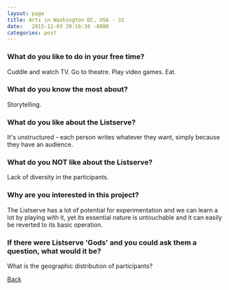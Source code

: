 ```yaml
---
layout: page
title: Arts in Washington DC, USA - 32
date:   2015-12-03 20:16:36 -0800
categories: post
---
```


### What do you like to do in your free time?
<p>Cuddle and watch TV.
Go to theatre.
Play video games.
Eat.</p>

### What do you know the most about?
<p>Storytelling.</p>

### What do you like about the Listserve?
<p>It's unstructured - each person writes whatever they want, simply because they have an audience.</p>

### What do you NOT like about the Listserve?
<p>Lack of diversity in the participants.</p>

### Why are you interested in this project?
<p>The Listserve has a lot of potential for experimentation and we can learn a lot by playing with it, yet its essential nature is untouchable and it can easily be reverted to its basic operation.</p>

### If there were Listserve 'Gods' and you could ask them a question, what would it be?
<p>What is the geographic distribution of participants?</p>

[Back][1]

[1]: /responders/all
